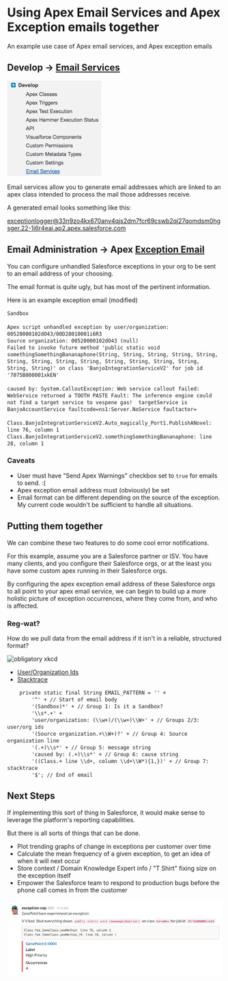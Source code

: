 # Using Apex Email Services and Apex Exception emails together


An example use case of Apex email services, and Apex exception emails


## Develop -> [Email Services](https://ap2.salesforce.com/email-admin/services/listEmailServicesFunction.apexp?retURL=%2Fui%2Fsetup%2FSetup%3Fsetupid%3DDevToolsIntegrate&setupid=EmailToApexFunction)

![Email Services Screenshot](/images/email-services.png)

Email services allow you to generate email addresses which are linked to an apex class intended to process the mail those addresses receive.

A generated email looks something like this:

exceptionlogger@33n9zo4kx670anv4qjs2dm7fcr69cswb2qj27qomdsm0hgsger.22-1i6r4eai.ap2.apex.salesforce.com

## Email Administration -> Apex [Exception Email](https://ap2.salesforce.com/apexpages/setup/apexExceptionEmail.apexp?retURL=%2Fui%2Fsetup%2FSetup%3Fsetupid%3DEmailAdmin&setupid=ApexExceptionEmail)

You can configure unhandled Salesforce exceptions in your org to be sent to an email address of your choosing.

The email format is quite ugly, but has most of the pertinent information.


Here is an example exception email (modified)
```
Sandbox

Apex script unhandled exception by user/organization: 00520000102dO43/00D28010001i6R3
Source organization: 00520000102dO43 (null)
Failed to invoke future method 'public static void somethingSomethingBananaphone(String, String, String, String, String, String, String, String, String, String, String, String, String, String, String)' on class 'BanjoIntegrationServiceV2' for job id '7075B000001xkEN'

caused by: System.CalloutException: Web service callout failed: WebService returned a TOOTH PASTE Fault: The inference engine could not find a target service to vespene gas!  targetService is BanjoAccountService faultcode=ns1:Server.NoService faultactor=

Class.BanjoIntegrationServiceV2.Auto_magically_Port1.PublishANovel: line 76, column 1
Class.BanjoIntegrationServiceV2.somethingSomethingBananaphone: line 28, column 1
```

### Caveats

- User must have "Send Apex Warnings" checkbox set to `true` for emails to send. :(
- Apex exception email address must (obviously) be set
- Email format can be different depending on the source of the exception. My current code wouldn't be sufficient to handle all situations.

## Putting them together

We can combine these two features to do some cool error notifications.

For this example, assume you are a Salesforce partner or ISV. You have many clients, and you configure their Salesforce orgs, or at the least you have some custom apex running in their Salesforce orgs.

By configuring the apex exception email address of these Salesforce orgs to all point to your apex email service, we can begin to build up a more holistic picture of exception occurrences, where they come from, and who is affected.

### Reg-wat?

How do we pull data from the email address if it isn't in a reliable, structured format?

![obligatory xkcd](https://imgs.xkcd.com/comics/perl_problems.png)

- [User/Organization Ids](http://www.regexpal.com/?fam=95657)
- [Stacktrace](http://www.regexpal.com/?fam=95656)

```
    private static final String EMAIL_PATTERN = '' +
        '^' + // Start of email body
        '(Sandbox)*' + // Group 1: Is it a Sandbox?
        '\\s*.+' +
        'user/organization: (\\w+)/(\\w+)\\W+' + // Groups 2/3: user/org ids
        '(Source organization.+\\W+)?' + // Group 4: Source organization line
        '(.+)\\s*' + // Group 5: message string
        'caused by: (.+)\\s*' + // Group 6: cause string
        '((Class.+ line \\d+, column \\d+\\W*){1,})' + // Group 7: stacktrace
        '$'; // End of email
```

## Next Steps

If implementing this sort of thing in Salesforce, it would make sense to leverage the platform's reporting capabilities.

But there is all sorts of things that can be done.

- Plot trending graphs of change in exceptions per customer over time
- Calculate the mean frequency of a given exception, to get an idea of when it will next occur
- Store context / Domain Knowledge Expert info / "T Shirt" fixing size on the exception itself
- Empower the Salesforce team to respond to production bugs before the phone call comes in from the customer

![After](https://github.com/nathanKramer/sf-exception-emails/blob/master/images/slack.png)
